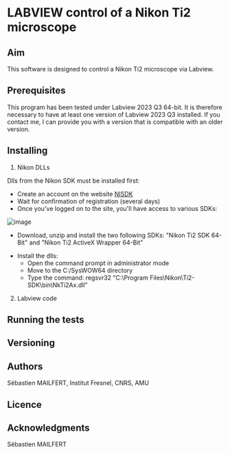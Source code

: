 # LABVIEW control of a Nikon Ti2 microscope

## Aim
This software is designed to control a Nikon Ti2 microscope via Labview.

## Prerequisites
This program has been tested under Labview 2023 Q3 64-bit. It is therefore necessary to have at least one version of Labview 2023 Q3 installed. If you contact me, I can provide you with a version that is compatible with an older version.


## Installing


1. Nikon DLLs
   
Dlls from the Nikon SDK must be installed first:

* Create an account on the website [NISDK](https://nisdk.recollective.com/microscopes)
* Wait for confirmation of registration (several days)
* Once you've logged on to the site, you'll have access to various SDKs:

![image](https://github.com/MAILFERT-Sebastien/-LABVIEW-Nikon-Ti2-microscope-control/assets/150167221/76514f46-949e-4739-8f99-eeed769e7f44)

* Download, unzip and install the two following SDKs: "Nikon Ti2 SDK 64-Bit" and "Nikon Ti2 ActiveX Wrapper 64-Bit"

<ul>
<li>Install the dlls:
<ul>
<li>Open the command prompt in administrator mode</li>
<li>Move to the C:/SysWOW64 directory</li>
<li>Type the command: regsvr32 "C:\Program Files\Nikon\Ti2-SDK\bin\NkTi2Ax.dll"</li>
</ul>
</li>
</ul>

2. Labview code

## Running the tests

## Versioning

## Authors
Sébastien MAILFERT, Institut Fresnel, CNRS, AMU

## Licence

## Acknowledgments
Sébastien MAILFERT
